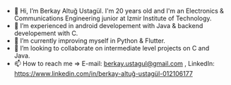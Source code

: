 - 👋 Hi, I’m Berkay Altuğ Ustagül. I'm 20 years old and I'm an Electronics & Communications Engineering junior at Izmir Institute of Technology.
- 👀 I’m experienced in android developement with Java & backend developement with C.
- 🌱 I’m currently improving myself in Python & Flutter. 
- 💞️ I’m looking to collaborate on intermediate level projects on C and Java.
- 📫 How to reach me => E-mail: berkay.ustagul@gmail.com , LinkedIn: https://www.linkedin.com/in/berkay-altuğ-ustagül-012106177

<!---
bkaltug/bkaltug is a ✨ special ✨ repository because its `README.md` (this file) appears on your GitHub profile.
You can click the Preview link to take a look at your changes.
--->
